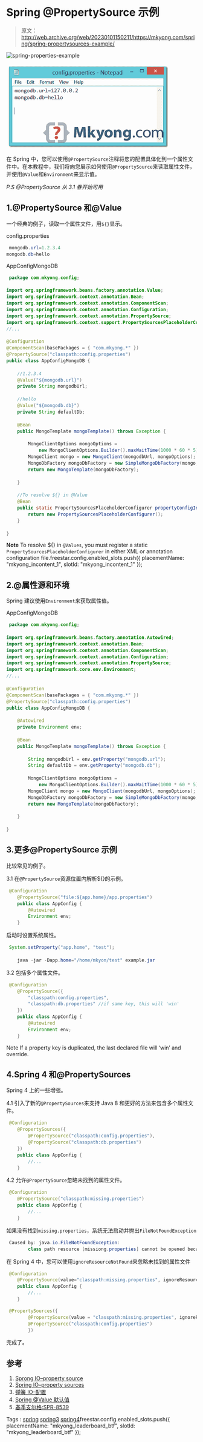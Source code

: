 # Spring @PropertySource 示例

> 原文：<http://web.archive.org/web/20230101150211/https://mkyong.com/spring/spring-propertysources-example/>

<noscript><img src="img/68d4fa7a24362fdc08eda2dbeb74d298.png" alt="spring-properties-example" width="431" height="223" class="alignnone size-full wp-image-13617" srcset="http://web.archive.org/web/20210205064800im_/https://mkyong.com/wp-content/uploads/2015/02/spring-properties-example.png 431w, http://web.archive.org/web/20210205064800im_/https://mkyong.com/wp-content/uploads/2015/02/spring-properties-example-300x155.png 300w" sizes="(max-width: 431px) 100vw, 431px" data-original-src="http://web.archive.org/web/20210205064800im_/http://www.mkyong.com/wp-content/uploads/2015/02/spring-properties-example.png"/></noscript>

![spring-properties-example](img/7898c19ff05e1f2ceccf4be9f1886b72.png)

在 Spring 中，您可以使用`@PropertySource`注释将您的配置具体化到一个属性文件中。在本教程中，我们将向您展示如何使用`@PropertySource`来读取属性文件，并使用`@Value`和`Environment`来显示值。

*P.S @PropertySource 从 3.1 春开始可用*

## 1.@PropertySource 和@Value

一个经典的例子，读取一个属性文件，用`${}`显示。

config.properties

```java
 mongodb.url=1.2.3.4
mongodb.db=hello 
```

AppConfigMongoDB

```java
 package com.mkyong.config;

import org.springframework.beans.factory.annotation.Value;
import org.springframework.context.annotation.Bean;
import org.springframework.context.annotation.ComponentScan;
import org.springframework.context.annotation.Configuration;
import org.springframework.context.annotation.PropertySource;
import org.springframework.context.support.PropertySourcesPlaceholderConfigurer;
//...

@Configuration
@ComponentScan(basePackages = { "com.mkyong.*" })
@PropertySource("classpath:config.properties")
public class AppConfigMongoDB {

	//1.2.3.4
	@Value("${mongodb.url}")
	private String mongodbUrl;

	//hello
	@Value("${mongodb.db}")
	private String defaultDb;

	@Bean
	public MongoTemplate mongoTemplate() throws Exception {

		MongoClientOptions mongoOptions = 
			new MongoClientOptions.Builder().maxWaitTime(1000 * 60 * 5).build();
		MongoClient mongo = new MongoClient(mongodbUrl, mongoOptions);
		MongoDbFactory mongoDbFactory = new SimpleMongoDbFactory(mongo, defaultDb);
		return new MongoTemplate(mongoDbFactory);

	}

	//To resolve ${} in @Value
	@Bean
	public static PropertySourcesPlaceholderConfigurer propertyConfigInDev() {
		return new PropertySourcesPlaceholderConfigurer();
	}

} 
```

**Note**
To resolve ${} in `@Values`, you must register a static `PropertySourcesPlaceholderConfigurer` in either XML or annotation configuration file.freestar.config.enabled_slots.push({ placementName: "mkyong_incontent_1", slotId: "mkyong_incontent_1" });

## 2.@属性源和环境

Spring 建议使用`Environment`来获取属性值。

AppConfigMongoDB

```java
 package com.mkyong.config;

import org.springframework.beans.factory.annotation.Autowired;
import org.springframework.context.annotation.Bean;
import org.springframework.context.annotation.ComponentScan;
import org.springframework.context.annotation.Configuration;
import org.springframework.context.annotation.PropertySource;
import org.springframework.core.env.Environment;
//...

@Configuration
@ComponentScan(basePackages = { "com.mkyong.*" })
@PropertySource("classpath:config.properties")
public class AppConfigMongoDB {

	@Autowired
	private Environment env;

	@Bean
	public MongoTemplate mongoTemplate() throws Exception {

		String mongodbUrl = env.getProperty("mongodb.url");
		String defaultDb = env.getProperty("mongodb.db");

		MongoClientOptions mongoOptions = 
			new MongoClientOptions.Builder().maxWaitTime(1000 * 60 * 5).build();
		MongoClient mongo = new MongoClient(mongodbUrl, mongoOptions);
		MongoDbFactory mongoDbFactory = new SimpleMongoDbFactory(mongo, defaultDb);
		return new MongoTemplate(mongoDbFactory);

	}

} 
```

## 3.更多@PropertySource 示例

比较常见的例子。

3.1 在`@PropertySource`资源位置内解析${}的示例。

```java
 @Configuration
	@PropertySource("file:${app.home}/app.properties")
	public class AppConfig {
		@Autowired
		Environment env;
	} 
```

启动时设置系统属性。

```java
 System.setProperty("app.home", "test");

	java -jar -Dapp.home="/home/mkyon/test" example.jar 
```

3.2 包括多个属性文件。

```java
 @Configuration
	@PropertySource({
		"classpath:config.properties",
		"classpath:db.properties" //if same key, this will 'win'
	})
	public class AppConfig {
		@Autowired
		Environment env;
	} 
```

Note
If a property key is duplicated, the last declared file will ‘win’ and override.

## 4.Spring 4 和@PropertySources

Spring 4 上的一些增强。

4.1 引入了新的`@PropertySources`来支持 Java 8 和更好的方法来包含多个属性文件。

```java
 @Configuration
	@PropertySources({
		@PropertySource("classpath:config.properties"),
		@PropertySource("classpath:db.properties")
	})
	public class AppConfig {
		//...
	} 
```

4.2 允许`@PropertySource`忽略未找到的属性文件。

```java
 @Configuration
	@PropertySource("classpath:missing.properties")
	public class AppConfig {
		//...
	} 
```

如果没有找到`missing.properties`，系统无法启动并抛出`FileNotFoundException`

```java
 Caused by: java.io.FileNotFoundException: 
		class path resource [missiong.properties] cannot be opened because it does not exist 
```

在 Spring 4 中，您可以使用`ignoreResourceNotFound`来忽略未找到的属性文件

```java
 @Configuration
	@PropertySource(value="classpath:missing.properties", ignoreResourceNotFound=true)
	public class AppConfig {
		//...
	} 
```

```java
 @PropertySources({
		@PropertySource(value = "classpath:missing.properties", ignoreResourceNotFound=true),
		@PropertySource("classpath:config.properties")
        }) 
```

完成了。

## 参考

1.  [Sprong IO–property source](http://web.archive.org/web/20210205064800/https://docs.spring.io/spring/docs/current/javadoc-api/org/springframework/context/annotation/PropertySource.html)
2.  [Spring IO–property sources](http://web.archive.org/web/20210205064800/https://docs.spring.io/spring/docs/current/javadoc-api/org/springframework/context/annotation/PropertySources.html)
3.  [弹簧 IO–配置](http://web.archive.org/web/20210205064800/https://docs.spring.io/spring/docs/current/javadoc-api/org/springframework/context/annotation/Configuration.html)
4.  [Spring @Value 默认值](http://web.archive.org/web/20210205064800/http://www.mkyong.com/spring3/spring-value-default-value/)
5.  [春季支尔格:SPR-8539](http://web.archive.org/web/20210205064800/https://jira.spring.io/browse/SPR-8539)

Tags : [spring](http://web.archive.org/web/20210205064800/https://mkyong.com/tag/spring/) [spring3](http://web.archive.org/web/20210205064800/https://mkyong.com/tag/spring3/) [spring4](http://web.archive.org/web/20210205064800/https://mkyong.com/tag/spring4/)freestar.config.enabled_slots.push({ placementName: "mkyong_leaderboard_btf", slotId: "mkyong_leaderboard_btf" });<input type="hidden" id="mkyong-current-postId" value="13616">